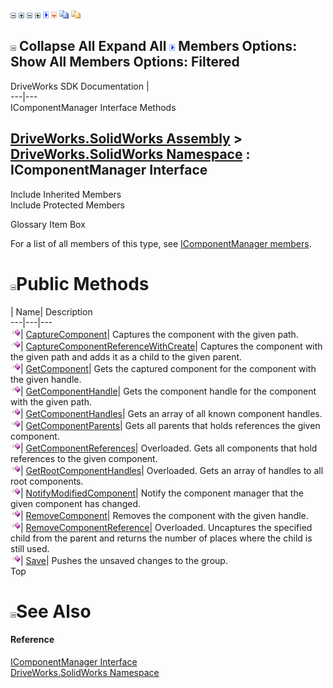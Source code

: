 ![](dotnetimages/collapse.gif) ![](dotnetimages/expand.gif) ![](dotnetimages/collapse.gif) ![](dotnetimages/expand.gif) ![](dotnetimages/drpdown.gif) ![](dotnetimages/drpdown_orange.gif) ![](dotnetimages/copycode.gif) ![](dotnetimages/copycodeHighlight.gif)

![](dotnetimages/collapse.gif) Collapse All Expand All ![](dotnetimages/drpdown.gif) Members Options: Show All  Members Options: Filtered   
---  
DriveWorks SDK Documentation  |   
---|---  
IComponentManager Interface Methods   
  
[DriveWorks.SolidWorks Assembly](topic13342.md) > [DriveWorks.SolidWorks Namespace](topic13345.md) : IComponentManager Interface  
---  
  
Include Inherited Members    
Include Protected Members    


Glossary Item Box

For a list of all members of this type, see [IComponentManager members](topic13386.md).

# ![](dotnetimages/collapse.gif)Public Methods

| Name| Description  
---|---|---  
![ Method](dotnetimages/Method.gif)| [CaptureComponent](topic13390.md)| Captures the component with the given path.   
![ Method](dotnetimages/Method.gif)| [CaptureComponentReferenceWithCreate](topic13391.md)| Captures the component with the given path and adds it as a child to the given parent.   
![ Method](dotnetimages/Method.gif)| [GetComponent](topic13392.md)| Gets the captured component for the component with the given handle.   
![ Method](dotnetimages/Method.gif)| [GetComponentHandle](topic13393.md)| Gets the component handle for the component with the given path.   
![ Method](dotnetimages/Method.gif)| [GetComponentHandles](topic13394.md)| Gets an array of all known component handles.   
![ Method](dotnetimages/Method.gif)| [GetComponentParents](topic13395.md)| Gets all parents that holds references the given component.   
![ Method](dotnetimages/Method.gif)| [GetComponentReferences](topic13396.md)| Overloaded. Gets all components that hold references to the given component.   
![ Method](dotnetimages/Method.gif)| [GetRootComponentHandles](topic13399.md)| Overloaded. Gets an array of handles to all root components.   
![ Method](dotnetimages/Method.gif)| [NotifyModifiedComponent](topic13402.md)| Notify the component manager that the given component has changed.   
![ Method](dotnetimages/Method.gif)| [RemoveComponent](topic13403.md)| Removes the component with the given handle.   
![ Method](dotnetimages/Method.gif)| [RemoveComponentReference](topic13404.md)| Overloaded. Uncaptures the specified child from the parent and returns the number of places where the child is still used.   
![ Method](dotnetimages/Method.gif)| [Save](topic13407.md)| Pushes the unsaved changes to the group.   
Top

# ![](dotnetimages/collapse.gif)See Also

#### Reference

[IComponentManager Interface](topic13385.md)   
[DriveWorks.SolidWorks Namespace](topic13345.md)


